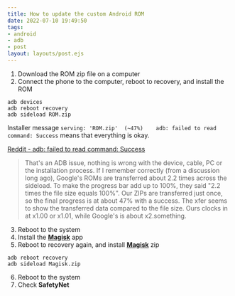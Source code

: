 ```yaml
---
title: How to update the custom Android ROM
date: 2022-07-10 19:49:50
tags:
- android
- adb
- post
layout: layouts/post.ejs
---
```


1. Download the ROM zip file on a computer
2. Connect the phone to the computer, reboot to recovery, and install the ROM
```
adb devices
adb reboot recovery
adb sideload ROM.zip
```
Installer message `serving: 'ROM.zip'  (~47%)    adb: failed to read command: Success` means that everything is okay.

[Reddit - adb: failed to read command: Success](https://www.reddit.com/r/LineageOS/comments/dt2et4/adb_failed_to_read_command_success/)

>  That's an ADB issue, nothing is wrong with the device, cable, PC or the installation process.
> If I remember correctly (from a discussion long ago), Google's ROMs are transferred about 2.2 times across the sideload. To make the progress bar add up to 100%, they said "2.2 times the file size equals 100%". Our ZIPs are transferred just once, so the final progress is at about 47% with a success. The xfer seems to show the transferred data compared to the file size. Ours clocks in at x1.00 or x1.01, while Google's is about x2.something.

3. Reboot to the system
4. Install the [**Magisk**](https://magisk.me/apk/) app
5. Reboot to recovery again, and install [**Magisk**](https://magisk.me/zip/) zip
```
adb reboot recovery
adb sideload Magisk.zip
```
6. Reboot to the system
7. Check **SafetyNet**

